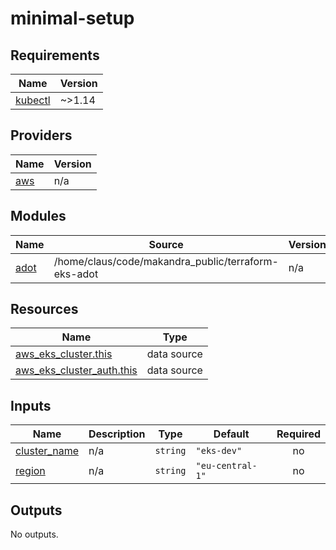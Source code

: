 # minimal-setup

<!-- BEGINNING OF PRE-COMMIT-TERRAFORM DOCS HOOK -->
## Requirements

| Name | Version |
|------|---------|
| <a name="requirement_kubectl"></a> [kubectl](#requirement\_kubectl) | ~>1.14 |

## Providers

| Name | Version |
|------|---------|
| <a name="provider_aws"></a> [aws](#provider\_aws) | n/a |

## Modules

| Name | Source | Version |
|------|--------|---------|
| <a name="module_adot"></a> [adot](#module\_adot) | /home/claus/code/makandra_public/terraform-eks-adot | n/a |

## Resources

| Name | Type |
|------|------|
| [aws_eks_cluster.this](https://registry.terraform.io/providers/hashicorp/aws/latest/docs/data-sources/eks_cluster) | data source |
| [aws_eks_cluster_auth.this](https://registry.terraform.io/providers/hashicorp/aws/latest/docs/data-sources/eks_cluster_auth) | data source |

## Inputs

| Name | Description | Type | Default | Required |
|------|-------------|------|---------|:--------:|
| <a name="input_cluster_name"></a> [cluster\_name](#input\_cluster\_name) | n/a | `string` | `"eks-dev"` | no |
| <a name="input_region"></a> [region](#input\_region) | n/a | `string` | `"eu-central-1"` | no |

## Outputs

No outputs.
<!-- END OF PRE-COMMIT-TERRAFORM DOCS HOOK -->
